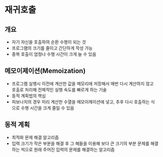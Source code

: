 # 재귀호출

## 개요

- 자기 자신을 호출하여 순환 수행이 되는 것
- 프로그램의 크기를 줄이고 간단하게 작성 가능
- 중복 호출이 엄청나 수행 시간이 크게 늘 수 있음



## 메모이제이션(Memoization)

- 프로그램 실행시 이전에 계산한 값을 메모리에 저장해서 매번 다시 계산하지 않고 호출로 처리해 전체적인 실행 속도를 빠르게 하는 기술
- 동적 계획법의 핵심
- 피보나치의 경우 미리 계산한 수열을 메모이제이션에 넣고, 추후 다시 호출하는 식으로 수행 시간을 크게 줄일 수 있음



## 동적 계획

- 최적화 문제 해결 알고리즘
- 입력 크기가 작은 부분을 해결 후 그 해들을 이용해 보다 큰 크기의 부분 문제를 해결하는 씩으로 원래 주어진 입력의 문제를 해결하는 알고리즘